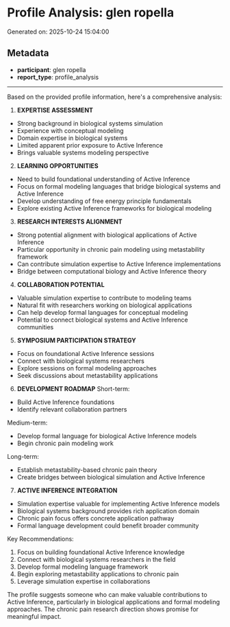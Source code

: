 # Profile Analysis: glen ropella

Generated on: 2025-10-24 15:04:00

## Metadata

- **participant**: glen ropella
- **report_type**: profile_analysis

---

Based on the provided profile information, here's a comprehensive analysis:

1. **EXPERTISE ASSESSMENT**
- Strong background in biological systems simulation
- Experience with conceptual modeling
- Domain expertise in biological systems
- Limited apparent prior exposure to Active Inference
- Brings valuable systems modeling perspective

2. **LEARNING OPPORTUNITIES**
- Need to build foundational understanding of Active Inference
- Focus on formal modeling languages that bridge biological systems and Active Inference
- Develop understanding of free energy principle fundamentals
- Explore existing Active Inference frameworks for biological modeling

3. **RESEARCH INTERESTS ALIGNMENT**
- Strong potential alignment with biological applications of Active Inference
- Particular opportunity in chronic pain modeling using metastability framework
- Can contribute simulation expertise to Active Inference implementations
- Bridge between computational biology and Active Inference theory

4. **COLLABORATION POTENTIAL**
- Valuable simulation expertise to contribute to modeling teams
- Natural fit with researchers working on biological applications
- Can help develop formal languages for conceptual modeling
- Potential to connect biological systems and Active Inference communities

5. **SYMPOSIUM PARTICIPATION STRATEGY**
- Focus on foundational Active Inference sessions
- Connect with biological systems researchers
- Explore sessions on formal modeling approaches
- Seek discussions about metastability applications

6. **DEVELOPMENT ROADMAP**
Short-term:
- Build Active Inference foundations
- Identify relevant collaboration partners

Medium-term:
- Develop formal language for biological Active Inference models
- Begin chronic pain modeling work

Long-term:
- Establish metastability-based chronic pain theory
- Create bridges between biological simulation and Active Inference

7. **ACTIVE INFERENCE INTEGRATION**
- Simulation expertise valuable for implementing Active Inference models
- Biological systems background provides rich application domain
- Chronic pain focus offers concrete application pathway
- Formal language development could benefit broader community

Key Recommendations:
1. Focus on building foundational Active Inference knowledge
2. Connect with biological systems researchers in the field
3. Develop formal modeling language framework
4. Begin exploring metastability applications to chronic pain
5. Leverage simulation expertise in collaborations

The profile suggests someone who can make valuable contributions to Active Inference, particularly in biological applications and formal modeling approaches. The chronic pain research direction shows promise for meaningful impact.
